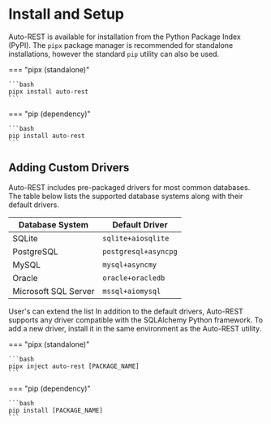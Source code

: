 # Install and Setup

Auto-REST is available for installation from the Python Package Index (PyPI).
The `pipx` package manager is recommended for standalone installations, however the standard `pip` utility can also be
used.

=== "pipx (standalone)"

    ```bash
    pipx install auto-rest
    ```

=== "pip (dependency)"

    ```bash
    pip install auto-rest
    ```

## Adding Custom Drivers

Auto-REST includes pre-packaged drivers for most common databases.
The table below lists the supported database systems along with their default drivers.

| Database System      | Default Driver       |
|----------------------|----------------------|
| SQLite               | `sqlite+aiosqlite`   |
| PostgreSQL           | `postgresql+asyncpg` |
| MySQL                | `mysql+asyncmy`      |
| Oracle               | `oracle+oracledb`    |
| Microsoft SQL Server | `mssql+aiomysql`     |

User's can extend the list 
In addition to the default drivers, Auto-REST supports any driver compatible with the SQLAlchemy Python framework.
To add a new driver, install it in the same environment as the Auto-REST utility.

=== "pipx (standalone)"

    ```bash
    pipx inject auto-rest [PACKAGE_NAME]   
    ```

=== "pip (dependency)"

    ```bash
    pip install [PACKAGE_NAME]
    ```

